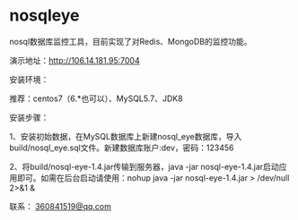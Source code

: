 # nosqleye
nosql数据库监控工具，目前实现了对Redis、MongoDB的监控功能。

演示地址：http://106.14.181.95:7004

安装环境：

推荐：centos7（6.*也可以）、MySQL5.7、JDK8

安装步骤：

1、安装初始数据，在MySQL数据库上新建nosql_eye数据库，导入build/nosql_eye.sql文件。新建数据库账户:dev，密码：123456

2、将build/nosql-eye-1.4.jar传输到服务器，java -jar nosql-eye-1.4.jar启动应用即可。如需在后台启动请使用：nohup java -jar nosql-eye-1.4.jar > /dev/null 2>&1 &

联系：
360841519@qq.com
